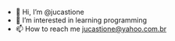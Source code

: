 - 👋 Hi, I’m @jucastione
- 👀 I’m interested in learning programming
- 📫 How to reach me jucastione@yahoo.com.br

<!---
jucastione/jucastione is a ✨ special ✨ repository because its `README.md` (this file) appears on your GitHub profile.
You can click the Preview link to take a look at your changes.
--->
